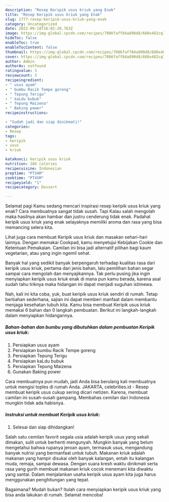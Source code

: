 ```yaml
---
description: "Resep Keripik usus kriuk yang Enak"
title: "Resep Keripik usus kriuk yang Enak"
slug: 1777-resep-keripik-usus-kriuk-yang-enak
category: Uncategorized
date: 2022-09-18T16:02:20.763Z
image: https://img-global.cpcdn.com/recipes/7086faff84a890d8/680x482cq70/keripik-usus-kriuk-foto-resep-utama.jpg
hideToc: false
enableToc: true
enableTocContent: false
thumbnail: https://img-global.cpcdn.com/recipes/7086faff84a890d8/680x482cq70/keripik-usus-kriuk-foto-resep-utama.jpg
cover: https://img-global.cpcdn.com/recipes/7086faff84a890d8/680x482cq70/keripik-usus-kriuk-foto-resep-utama.jpg
author: Admin
authorAv: notfound
ratingvalue: 3
reviewcount: 3
recipeingredient:
- " usus ayam"
- " bumbu Racik Tempe goreng"
- " Tepung Terigu"
- " kaLdu bubuk"
- " Tepung Maizena"
- " Baking power"
recipeinstructions:

- "Sudah jadi dan siap dinikmati!"
categories:
- Resep
tags:
- keripik
- usus
- kriuk

katakunci: keripik usus kriuk 
nutrition: 284 calories
recipecuisine: Indonesian
preptime: "PT34M"
cooktime: "PT45M"
recipeyield: "1"
recipecategory: Dessert

---
```



Selamat pagi Kamu sedang mencari inspirasi resep keripik usus kriuk yang enak? Cara membuatnya sangat tidak susah. Tapi Kalau salah mengolah maka hasilnya akan hambar dan justru cenderung tidak enak. Padahal keripik usus kriuk yang enak selayaknya memiliki aroma dan rasa yang bisa memancing selera kita.


Lihat juga cara membuat Keripik usus kriuk dan masakan sehari-hari lainnya. Dengan memakai Cookpad, kamu menyetujui Kebijakan Cookie dan Ketentuan Pemakaian. Camilan ini bisa jadi alternatif pilihan bagi kaum vegetarian, atau yang ingin ngemil sehat.

Banyak hal yang sedikit banyak berpengaruh terhadap kualitas rasa dari keripik usus kriuk, pertama dari jenis bahan, lalu pemilihan bahan segar sampai cara mengolah dan menyajikannya. Tak perlu pusing jika ingin menyiapkan keripik usus kriuk enak di mana pun kamu berada, karena asal sudah tahu triknya maka hidangan ini dapat menjadi suguhan istimewa.


Nah, kali ini kita coba, yuk, buat keripik usus kriuk sendiri di rumah. Tetap berbahan sederhana, sajian ini dapat memberi manfaat dalam membantu menjaga kesehatan tubuh kita. Kamu bisa membuat Keripik usus kriuk memakai 6 bahan dan 0 langkah pembuatan. Berikut ini langkah-langkah dalam menyiapkan hidangannya.

<!--inarticleads1-->

##### Bahan-bahan dan bumbu yang dibutuhkan dalam pembuatan Keripik usus kriuk:

1. Persiapkan  usus ayam
1. Persiapkan  bumbu Racik Tempe goreng
1. Persiapkan  Tepung Terigu
1. Persiapkan  kaLdu bubuk
1. Persiapkan  Tepung Maizena
1. Gunakan  Baking power


Cara membuatnya pun mudah, jadi Anda bisa berulang kali membuatnya untuk mengisi toples di rumah Anda. JAKARTA, celebrities.id - Resep membuat keripik usus cukup sering dicari netizen. Karena, membuat camilan ini susah-susah gampang. Membahas cemilan dari Indonesia mungkin tidak ada habisnya. 

<!--inarticleads2-->

##### Instruksi untuk membuat Keripik usus kriuk:


1. Selesai dan siap dihidangkan!

Salah satu cemilan favorit segala usia adalah keripik usus yang sekali dimakan, sulit untuk berhenti mengunyah. Mungkin banyak yang belum mengetahui bahwa rupanya jeroan ayam, termasuk usus, mengandung banyak nutrisi yang bermanfaat untuk tubuh. Makanan kriuk adalah makanan yang hampir disukai oleh banyak kalangan, entah itu kalangan muda, remaja, sampai dewasa. Dengan suara kresh waktu dinikmati serta rasa yang gurih membuat makanan kriuk cocok menemani kita diwaktu yang santai. Dalam menjalankan usaha keripik usus ayam kita juga harus menggunakan penghitungan yang tepat. 

Bagaimana? Mudah bukan? Itulah cara menyiapkan keripik usus kriuk yang bisa anda lakukan di rumah. Selamat mencoba!
